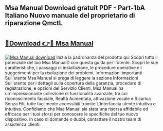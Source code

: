 ## Msa Manual Download gratuit PDF - Part-1bA Italiano Nuovo manuale del proprietario di riparazione QmctL

# <h2><a href="http://dfblni.blite.top/?on=Msa+Manual">🔗Download 👉🔴 Msa Manual</a></h2>

[![Msa Manual download](https://i.imgur.com/lujVjoI.png)](http://dfblni.blite.top/?on=Msa+Manual)
Inizia la padronanza del prodotto qui Scopri tutto il potenziale del tuo Msa ManualD con questa guida per l'utente. Scopri le sue caratteristiche, i passaggi di installazione, le procedure operative e i suggerimenti per la risoluzione dei problemi. Informazioni importanti Sull'utente Msa Manual si prega di leggere la sezione Informazioni Sull'utente per i dettagli sulla copertura della garanzia, procedure di registrazione, e opzioni del Servizio Clienti. Msa Manual ha un'impressionante collezione di funzionalità avanzate, tra cui riconoscimento facciale, Realtà Aumentata, attivazione vocale e Ricarica Senza Fili, tutte facilmente accessibili tramite L'interfaccia utente intuitiva e intuitiva. Confidiamo che Msa Manual sia stata una risorsa affidabile ed efficace per i tuoi sforzi per conoscere le specifiche del tuo nuovo dispositivo. In caso di domande o dubbi, contattare il nostro team di assistenza clienti.
